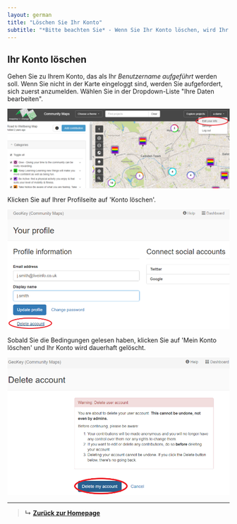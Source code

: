 ```yaml
---
layout: german
title: "Löschen Sie Ihr Konto"
subtitle: "*Bitte beachten Sie* - Wenn Sie Ihr Konto löschen, wird Ihr Profil dauerhaft entfernt und Ihre Beiträge werden anonymisiert."
---
```


## Ihr Konto löschen

Gehen Sie zu Ihrem Konto, das als Ihr *Benutzername aufgeführt* werden soll. Wenn Sie nicht in der Karte eingeloggt sind, werden Sie aufgefordert, sich zuerst anzumelden. Wählen Sie in der Dropdown-Liste "Ihre Daten bearbeiten".

![Konto löschen Ihre Daten bearbeiten](/images/en/delete-account-edit-your-info.png)

Klicken Sie auf Ihrer Profilseite auf 'Konto löschen'.

![Konto löschen-Taste](/images/en/delete-account-button.png)

Sobald Sie die Bedingungen gelesen haben, klicken Sie auf 'Mein Konto löschen' und Ihr Konto wird dauerhaft gelöscht.

![Konto endgültig löschen](/images/en/delete-account-final.png)

---

> **&#8627;** [**Zurück zur Homepage**](index.html)

